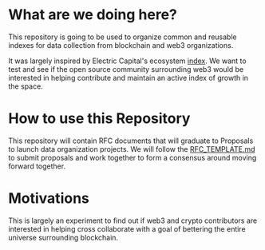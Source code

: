 # What are we doing here?

This repository is going to be used to organize common and reusable indexes for 
data collection from blockchain and web3 organizations. 

It was largely inspired by Electric Capital's ecosystem 
[index](https://github.com/electric-capital/crypto-ecosystems). We want to test
and see if the open source community surrounding web3 would be interested in helping
contribute and maintain an active index of growth in the space. 

# How to use this Repository

This repository will contain RFC documents that will graduate to Proposals to launch
data organization projects. We will follow the [RFC_TEMPLATE.md](./RFC_TEMPLATE.md) to submit proposals
and work together to form a consensus around moving forward together. 

# Motivations

This is largely an experiment to find out if web3 and crypto contributors are interested
in helping cross collaborate with a goal of bettering the entire universe surrounding blockchain.
